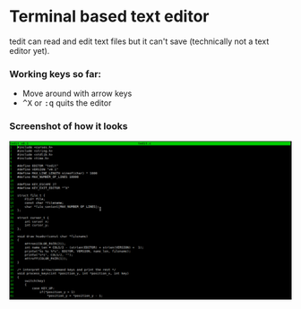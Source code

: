 # Terminal based text editor
tedit can read and edit text files but it can't save (technically not a text editor yet).
### Working keys so far:
- Move around with arrow keys
- <kbd>^X</kbd> or <kbd>:q</kbd> quits the editor



### Screenshot of how it looks
![alt text](https://github.com/sidou01/tedit/blob/master/tedit.png?raw=true)
